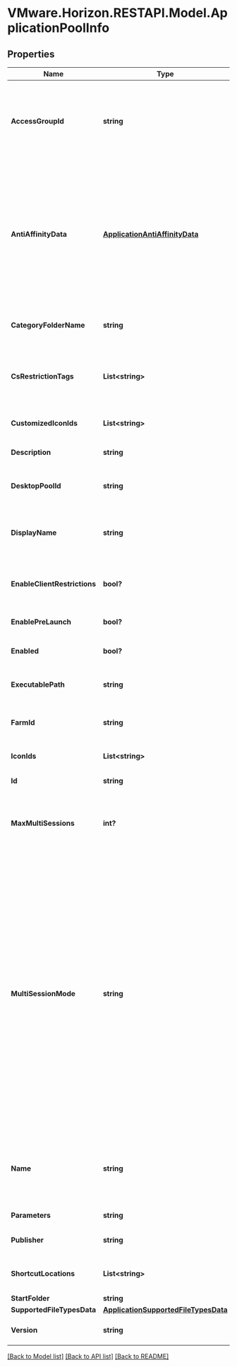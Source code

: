 # VMware.Horizon.RESTAPI.Model.ApplicationPoolInfo
## Properties

Name | Type | Description | Notes
------------ | ------------- | ------------- | -------------
**AccessGroupId** | **string** | Access groups can organize the entities (like application pools, desktop pools) in the organization. They can also be used for delegated administration. For application pool, this is the same as that of the farm or desktop pool that the application pool belongs to.&lt;br&gt;Supported Filters: &#39;Equals&#39;. | 
**AntiAffinityData** | [**ApplicationAntiAffinityData**](ApplicationAntiAffinityData.md) | Anti-affinity data. When an anti-affinity rule is configured for an application pool, Horizon Connection Server attempts to launch the application only on RDS servers that have sufficient resources to run the application. This feature can be useful for controlling applications that consume large amounts of CPU or memory resources.&lt;br&gt;An anti-affinity rule consists of an application matching pattern and a maximum count. For example, the application matching pattern might be autocad.exe and the maximum count might be 2. | [optional] 
**CategoryFolderName** | **string** | Name of the category folder in the user&#39;s OS containing a shortcut to the application. Unset if the application does not belong to a category. | [optional] 
**CsRestrictionTags** | **List&lt;string&gt;** | Connection server restrictions. Application pool can be accessed from only those connection server instances that have a matching tag in this list. Null or empty list means that the application pool can be accessed from any connection server. | [optional] 
**CustomizedIconIds** | **List&lt;string&gt;** | List of customized icon IDs associated with the application which the user has configured. | [optional] 
**Description** | **string** | Notes about the application pool.&lt;br&gt;Supported Filters: &#39;Equals&#39;, &#39;StartsWith&#39; and &#39;Contains&#39;. | [optional] 
**DesktopPoolId** | **string** | ID of the desktop pool from which this application pool is created. Either this or farm id will be set.&lt;br&gt;Supported Filters: &#39;Equals&#39;. | [optional] 
**DisplayName** | **string** | The display name is the name that users will see when they connect to view client. If the display name is left blank, it defaults to name.&lt;br&gt;Supported Filters: &#39;Equals&#39;, &#39;StartsWith&#39; and &#39;Contains&#39;. | [optional] 
**EnableClientRestrictions** | **bool?** | Indicates whether client restrictions are to be applied to application pool. Currently it is valid for application pool created from farm.&lt;br&gt;Supported Filters: &#39;Equals&#39;. | [optional] 
**EnablePreLaunch** | **bool?** | Whether to pre-launch the application.&lt;br&gt;Supported Filters: &#39;Equals&#39;. | [optional] 
**Enabled** | **bool?** | Indicates whether the application pool is enabled.&lt;br&gt;Supported Filters: &#39;Equals&#39;. | 
**ExecutablePath** | **string** | Path to application executable.&lt;br&gt;Supported Filters: &#39;Equals&#39;, &#39;StartsWith&#39;, &#39;EndsWith&#39; and &#39;Contains&#39;. | 
**FarmId** | **string** | ID of the farm from which this application pool is created. Either this or desktop pool id will be set.&lt;br&gt;Supported Filters: &#39;Equals&#39;. | [optional] 
**IconIds** | **List&lt;string&gt;** | List of icon IDs associated with the application which are fetched from the agent. | [optional] 
**Id** | **string** | Unique ID representing application pool. | 
**MaxMultiSessions** | **int?** | Maximum number of multi-sessions a user can have in this application pool. This property is required if multi-session mode is set to \&quot;ENABLED_DEFAULT_OFF\&quot;, \&quot;ENABLED_DEFAULT_ON\&quot;, or \&quot;ENABLED_ENFORCED\&quot; | [optional] 
**MultiSessionMode** | **string** | Multi-session mode for the application pool. An application launched in multi-session mode does not support reconnect behavior when user logs in from a different client instance. Multi-session mode should be disabled when pre-launch is enabled.&lt;br&gt;Supported Filters: &#39;Equals&#39;. * DISABLED: Multi-session is not supported for this application. * ENABLED_DEFAULT_OFF: Multi-session is supported for this application but is disabled by default. The client would need to explicitly request multi-session launch, if wanted. If a legacy client is used, this will always result in a single-session application launch. * ENABLED_DEFAULT_ON: Multi-session mode is supported for this application and is enabled by default. The client can request explicitly for single-session launch, if wanted. If a legacy client is used, this will always result in a multi-session application launch. * ENABLED_ENFORCED: Multi-session is supported for this application and it is enforced. The client can not select to launch this application as a single-session application. | [optional] 
**Name** | **string** | The application name is the unique identifier used to identify this application pool. This property must contain only alphanumerics, underscores, and dashes. The maximum length is 64 characters.&lt;br&gt;Supported Filters: &#39;Equals&#39;, &#39;StartsWith&#39; and &#39;Contains&#39;. | 
**Parameters** | **string** | Parameters to pass to application when launching. | [optional] 
**Publisher** | **string** | Application publisher.&lt;br&gt;Supported Filters: &#39;Equals&#39;, &#39;StartsWith&#39; and &#39;Contains&#39;. | [optional] 
**ShortcutLocations** | **List&lt;string&gt;** | Locations of the category folder in the user&#39;s OS containing a shortcut to the application. The value must be set if category folder name is provided. | [optional] 
**StartFolder** | **string** | Starting folder for application. | [optional] 
**SupportedFileTypesData** | [**ApplicationSupportedFileTypesData**](ApplicationSupportedFileTypesData.md) | Supported file types details. | [optional] 
**Version** | **string** | Application version.&lt;br&gt;Supported Filters: &#39;Equals&#39;, &#39;StartsWith&#39; and &#39;Contains&#39;. | [optional] 

[[Back to Model list]](../README.md#documentation-for-models) [[Back to API list]](../README.md#documentation-for-api-endpoints) [[Back to README]](../README.md)


